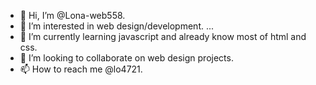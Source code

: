 - 👋 Hi, I’m @Lona-web558.
- 👀 I’m interested in web design/development. ...
- 🌱 I’m currently learning javascript and already know most of html and css.
- 💞️ I’m looking to collaborate on web design projects.
- 📫 How to reach me @lo4721.

<!---
Lona-web558/Lona-web558 is a ✨ special ✨ repository because its `README.md` (this file) appears on your GitHub profile.
You can click the Preview link to take a look at your changes.
--->
